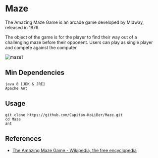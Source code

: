 # Maze
The Amazing Maze Game is an arcade game developed by Midway, released in 1976.

The object of the game is for the player to find their way out of a challenging maze before their opponent. Users can play as single player and compete against the computer.

![maze1](https://raw.githubusercontent.com/koliberr136a1/Maze/master/maze.png)

## Min Dependencies
```
java 8 [JDK & JRE]
Apache Ant
```

## Usage
```
git clone https://github.com/Capitan-KoLiBer/Maze.git
cd Maze
ant
```

## References
- [The Amazing Maze Game - Wikipedia, the free encyclopedia](https://en.wikipedia.org/wiki/The_Amazing_Maze_Game)
